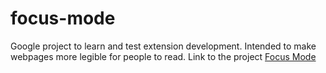 # focus-mode

Google project to learn and test extension development. Intended to make webpages more legible for people to read. 
Link to the project [Focus Mode](git@github.com:LainCon/focus-mode.git)
